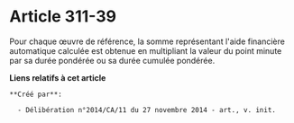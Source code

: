 # Article 311-39

Pour chaque œuvre de référence, la somme représentant l'aide financière automatique calculée est obtenue en multipliant la
valeur du point minute par sa durée pondérée ou sa durée cumulée pondérée.

**Liens relatifs à cet article**

	**Créé par**:

	  - Délibération n°2014/CA/11 du 27 novembre 2014 - art., v. init.
